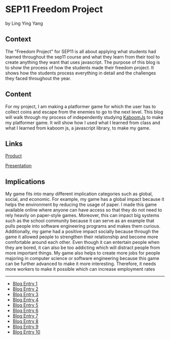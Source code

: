 # SEP11 Freedom Project
by Ling Ying Yang

## Context
The "Freedom Project" for SEP11 is all about applying what students had learned throughout the sep11 course and what they learn from their tool to create anything they want that uses javascript. The purpose of this blog is to show the process of how the students made their freedom project. It shows how the students process everything in detail and the challenges they faced throughout the year. 

## Content
For my project, I am making a platformer game for which the user has to collect coins and escape from the enemies to go to the next level. This blog will walk through my process of independently studying [KaboomJs](https://kaboomjs.com/) to make my platformer game. It will show how I used what I learned from class and what I learned from kaboom js, a javascript library, to make my game. 

## Links

[Product](https://chanryc9471.github.io/sep11-freedom-project-kaboom/)

[Presentation](https://docs.google.com/presentation/d/18cxWqP1cokwUJIaiEXNiO7qoK497ZI2w6uPl_6NhVuo/edit#slide=id.g24390b4a273_0_10135) 

## Implications 
My game fits into many different implication categories such as global, social, and economic. For example, my game has a global impact because it helps the environment by reducing the usage of paper. I made this game available online where anyone can have access so that they do not need to rely heavily on paper-style games. Moreover, this can impact big systems such as the school community because it can serve as an example that pulls people into software engineering programs and makes them curious. Additionally, my game had a positive impact socially because through the game it allowed people to strengthen their relationship and become more comfortable around each other. Even though it can entertain people when they are bored, it can also be too addicting which will distract people from more important things. My game also helps to create more jobs for people majoring in computer science or software engineering because this game can be further advanced to make it more interesting. Therefore, it needs more workers to make it possible which can increase employment rates


---

* [Blog Entry 1](entries/entry01.md)
* [Blog Entry 2](entries/entry02.md)
* [Blog Entry 3](entries/entry03.md)
* [Blog Entry 4](entries/entry04.md)
* [Blog Entry 5](entries/entry05.md)
* [Blog Entry 6](entries/entry06.md)
* [Blog Entry 7](entries/entry07.md)
* [Blog Entry 8](entries/entry08.md)
* [Blog Entry 9](entries/entry09.md)
* [Blog Entry 10](entries/entry10.md)



